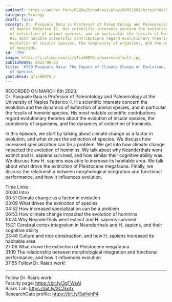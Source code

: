 ```yaml
---
audiourl: https://anchor.fm/s/822ba20/podcast/play/66052382/https%3A%2F%2Fd3ctxlq1ktw2nl.cloudfront.net%2Fstaging%2F2023-2-6%2F417227c4-48cd-cf21-cdfc-c6012ad7bc5a.m4a
category: Biology
draft: false
excerpt: Dr. Pasquale Raia is Professor of Paleontology and Paleoecology at the University
  of Naples Federico II. His scientific interests concern the evolution and the dynamics
  of extinction of animal species, and in particular the fossils of hominid species.
  His most notable scientific contributions regard evolutionary theories about the
  evolution of insular species, the complexity of organisms, and the dynamics of extinction
  of hominids.
id: '799'
image: https://i.ytimg.com/vi/qTixA6QYG_s/maxresdefault.jpg
publishDate: 2023-06-23
title: '#799 Pasquale Raia: The Impact of Climate Change on Evolution, and the Extinction
  of Species'
youtubeid: qTixA6QYG_s
---
```

<div class="timelinks">

RECORDED ON MARCH 6th 2023.  
Dr. Pasquale Raia is Professor of Paleontology and Paleoecology at the University of Naples Federico II. His scientific interests concern the evolution and the dynamics of extinction of animal species, and in particular the fossils of hominid species. His most notable scientific contributions regard evolutionary theories about the evolution of insular species, the complexity of organisms, and the dynamics of extinction of hominids.

In this episode, we start by talking about climate change as a factor in evolution, and what drives the extinction of species. We discuss how increased specialization can be a problem. We get into how climate change impacted the evolution of hominins. We talk about why Neanderthals went extinct and H. sapiens survived, and how similar their cognitive ability was. We discuss how H. sapiens was able to increase its habitable area. We talk about what drove the extinction of Pleistocene megafauna. Finally, we discuss the relationship between morphological integration and functional performance, and how it influences evolution.

Time Links:  
<time>00:00</time> Intro  
<time>00:51</time> Climate change as a factor in evolution  
<time>03:09</time> What drives the extinction of species  
<time>04:52</time> How increased specialization can be a problem  
<time>06:53</time> How climate change impacted the evolution of hominins  
<time>10:24</time> Why Neanderthals went extinct and H. sapiens survived  
<time>15:21</time> Cerebral cortex integration in Neanderthals and H. sapiens, and their cognitive ability  
<time>23:48</time> Culture and nice construction, and how H. sapiens increased its habitable area  
<time>27:06</time> What drove the extinction of Pleistocene megafauna  
<time>31:19</time> The relationship between morphological integration and functional performance, and how it influences evolution  
<time>37:55</time> Follow Dr. Raia’s work!

---

Follow Dr. Raia’s work:  
Faculty page: https://bit.ly/3gTWsAl  
Raia’s Lab: https://bit.ly/3C7kpfx  
ResearchGate profile: https://bit.ly/3sHohP4
</div>

